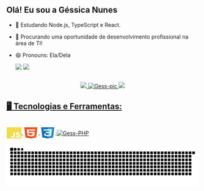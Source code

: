 <h2> Olá! Eu sou a Géssica Nunes </h2>

- 🌱 Estudando Node.js, TypeScript e React.
- 👯 Procurando uma oportunidade de desenvolvimento profissional na área de TI!
- 😄 Pronouns: Ela/Dela 

   <div>
   <a href = "mailto:gsscnns@gmail.com"><img src="https://img.shields.io/badge/-Gmail-%23333?style=for-the-badge&logo=gmail&logoColor=white" target="_blank"></a>
   <a href="https://www.linkedin.com/in/g%C3%A9ssica-nunes-542116180/" target="_blank"><img src="https://img.shields.io/badge/-LinkedIn-%230077B5?style=for-the-badge&logo=linkedin&logoColor=white" target="_blank"></a> 
   </div> 
##

<div align="center">
  <a href="https://beacouns.ai/geskness">
  <img height="180em" src="https://github-readme-stats.vercel.app/api?username=gessicanunes&show_icons=true&theme=cobalt&include_all_commits=true&count_private=true"/>
  <img alt="Gess-pic" height="176"  width="232" src="https://i.pinimg.com/564x/28/63/07/286307ba139495181c1dcb11c947b0b8.jpg" /> 
  <img height="180em" src="https://github-readme-stats.vercel.app/api/top-langs/?username=gessicanunes&layout=compact&langs_count=7&theme=cobalt"/>
</div>
  

 <h2>🖥  Tecnologias e Ferramentas: </h2>

<div style="display: inline_block"><br>
  <img align="center" alt="Gess-Js" height="30" width="40" src="https://raw.githubusercontent.com/devicons/devicon/master/icons/javascript/javascript-plain.svg"/>
  <img align="center" alt="Gess-HTML" height="30" width="40" src="https://raw.githubusercontent.com/devicons/devicon/master/icons/html5/html5-original.svg"/>
  <img align="center" alt="Gess-CSS" height="30" width="40" src="https://raw.githubusercontent.com/devicons/devicon/master/icons/css3/css3-original.svg"/>
  <img align="center" alt="Gess-PHP" height="50" width="60" src="https://cdn.jsdelivr.net/gh/devicons/devicon/icons/php/php-original.svg" />
</div>

![Snake animation](https://github.com/geskness/geskness/blob/output/github-contribution-grid-snake.svg)
  

  
